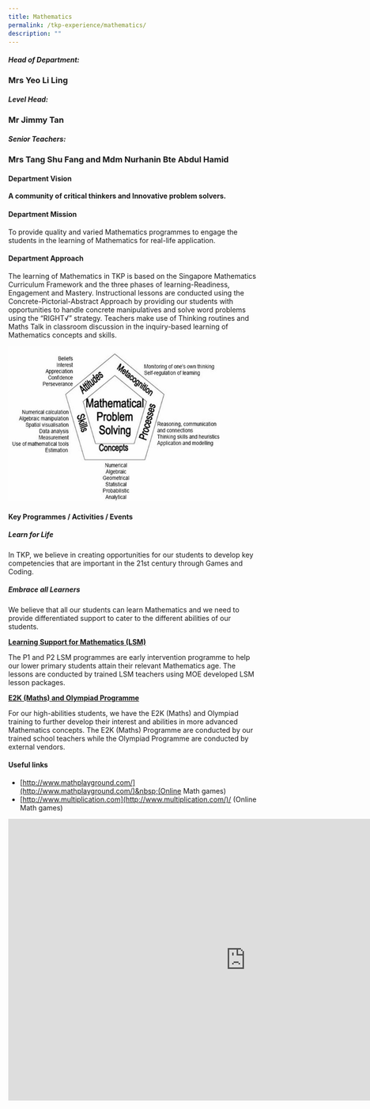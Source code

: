 ```yaml
---
title: Mathematics
permalink: /tkp-experience/mathematics/
description: ""
---
```

##### Head of Department:

### Mrs Yeo Li Ling

##### Level Head:

### Mr Jimmy Tan

##### Senior Teachers:

### Mrs Tang Shu Fang and Mdm Nurhanin Bte Abdul Hamid

#### Department Vision

**A community of critical thinkers and Innovative problem solvers.**

#### Department Mission

To provide quality and varied Mathematics programmes to engage the students in the learning of Mathematics for real-life application.

#### Department Approach

The learning of Mathematics in TKP is based on the Singapore Mathematics Curriculum Framework and the three phases of learning-Readiness, Engagement and Mastery. Instructional lessons are conducted using the Concrete-Pictorial-Abstract Approach by providing our students with opportunities to handle concrete manipulatives and solve word problems using the “RIGHT√” strategy. Teachers make use of Thinking routines and Maths Talk in classroom discussion in the inquiry-based learning of Mathematics concepts and&nbsp;skills.

<style>  
img {  
  display: block;  
  margin-left: auto;  
  margin-right: auto;  
}  
</style>  
<img style="width:85%;" alt="Mathematics Department Approach" src="/images/Mathematics%20Department%20Approach.png">

#### Key Programmes / Activities / Events

##### Learn for Life

In TKP, we believe in creating opportunities for our students to develop key competencies that are important in the 21st century through Games and Coding.

##### Embrace all Learners

We believe that all our students can learn Mathematics and we need to provide differentiated support to cater to the different abilities of our students.

**<u>Learning Support for Mathematics (LSM)</u>**

The P1 and P2 LSM programmes are early intervention programme to help our lower primary students attain their relevant Mathematics age. The lessons are conducted by trained LSM teachers using MOE developed LSM lesson packages.

**<u>E2K (Maths) and Olympiad Programme</u>**

For our high-abilities students, we have the E2K (Maths) and Olympiad training to further develop their interest and abilities in more advanced Mathematics concepts. The E2K (Maths) Programme are conducted by our trained school teachers while the Olympiad Programme are conducted by external vendors.

#### Useful links

*   [http://www.mathplayground.com/](http://www.mathplayground.com/)&nbsp;(Online Math games)
*   [http://www.multiplication.com](http://www.multiplication.com/)/ (Online Math games)

<iframe allowfullscreen="true" height="569" width="960" frameborder="0" src="https://docs.google.com/presentation/d/e/2PACX-1vSlvl3B2RN8lB5qoAw7zAPDr8VjZmpDeQJYg-J_j0OnRaSCv3Aa6dastLg2LuhUy9qN0APJwIXitHtj/embed?start=false&amp;loop=false&amp;delayms=3000"></iframe>